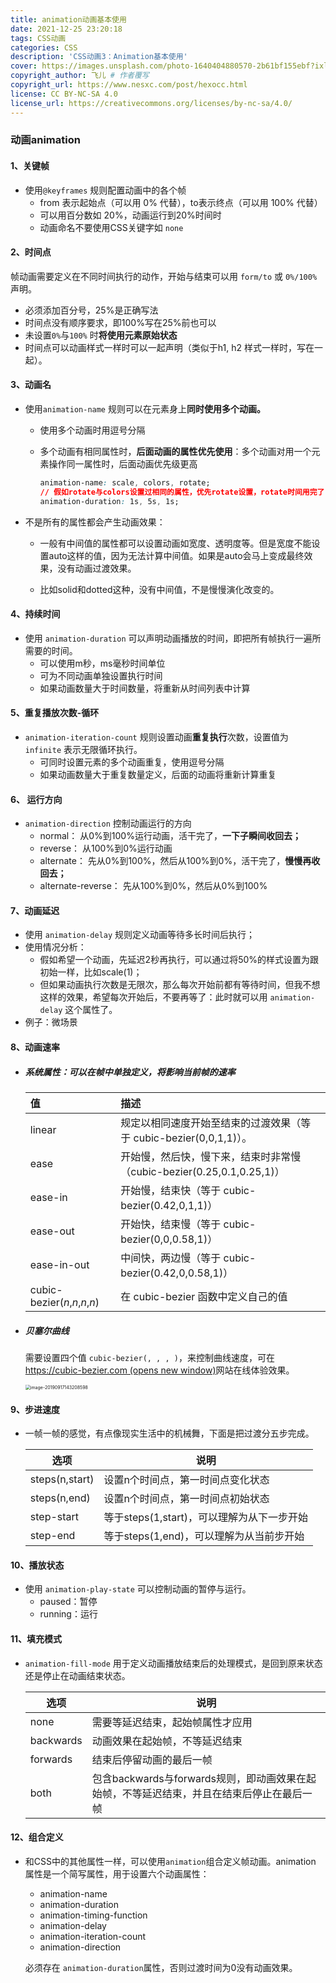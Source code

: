 ```yaml
---
title: animation动画基本使用
date: 2021-12-25 23:20:18
tags: CSS动画
categories: CSS
description: 'CSS动画3：Animation基本使用'
cover: https://images.unsplash.com/photo-1640404880570-2b61bf155ebf?ixlib=rb-1.2.1&ixid=MnwxMjA3fDB8MHxwaG90by1wYWdlfHx8fGVufDB8fHx8&auto=format&fit=crop&w=580&q=80
copyright_author: 飞儿 # 作者覆写
copyright_url: https://www.nesxc.com/post/hexocc.html 
license: CC BY-NC-SA 4.0
license_url: https://creativecommons.org/licenses/by-nc-sa/4.0/
---
```


### 动画animation ###

#### 1、关键帧 ####

* 使用`@keyframes` 规则配置动画中的各个帧
  * from 表示起始点（可以用 0% 代替），to表示终点（可以用 100% 代替）
  * 可以用百分数如 20%，动画运行到20%时间时
  * 动画命名不要使用CSS关键字如 `none`

#### 2、时间点 ####

帧动画需要定义在不同时间执行的动作，开始与结束可以用 `form/to` 或 `0%/100%` 声明。

* 必须添加百分号，25%是正确写法
* 时间点没有顺序要求，即100%写在25%前也可以
* 未设置`0%`与`100%` 时**将使用元素原始状态**
* 时间点可以动画样式一样时可以一起声明（类似于h1, h2 样式一样时，写在一起）。

#### 3、动画名 ####

* 使用`animation-name` 规则可以在元素身上**同时使用多个动画。**

  * 使用多个动画时用逗号分隔

  * 多个动画有相同属性时，**后面动画的属性优先使用**：多个动画对用一个元素操作同一属性时，后面动画优先级更高

    ```css 
    animation-name: scale, colors, rotate; 
    // 假如rotate与colors设置过相同的属性，优先rotate设置，rotate时间用完了，才会有colors用，因此入股ocolors的持续时间=== 或< rotate的时间，是没机会生效的
    animation-duration: 1s, 5s, 1s;
    ```

* 不是所有的属性都会产生动画效果：

  * 一般有中间值的属性都可以设置动画如宽度、透明度等。但是宽度不能设置auto这样的值，因为无法计算中间值。如果是auto会马上变成最终效果，没有动画过渡效果。

  * 比如solid和dotted这种，没有中间值，不是慢慢演化改变的。

#### 4、持续时间 ####

* 使用 `animation-duration` 可以声明动画播放的时间，即把所有帧执行一遍所需要的时间。
  * 可以使用m秒，ms毫秒时间单位
  * 可为不同动画单独设置执行时间
  * 如果动画数量大于时间数量，将重新从时间列表中计算

#### 5、重复播放次数-循环 ####

* `animation-iteration-count` 规则设置动画**重复执行**次数，设置值为 `infinite` 表示无限循环执行。
  * 可同时设置元素的多个动画重复，使用逗号分隔
  * 如果动画数量大于重复数量定义，后面的动画将重新计算重复

#### 6、 运行方向 ####

* `animation-direction` 控制动画运行的方向
  * normal：	从0%到100%运行动画，活干完了，**一下子瞬间收回去；**
  * reverse：	从100%到0%运行动画
  * alternate：	先从0%到100%，然后从100%到0%，活干完了，**慢慢再收回去；**
  * alternate-reverse：	先从100%到0%，然后从0%到100%

#### 7、动画延迟 ####

* 使用 `animation-delay` 规则定义动画等待多长时间后执行；
* 使用情况分析：
  * 假如希望一个动画，先延迟2秒再执行，可以通过将50%的样式设置为跟初始一样，比如scale(1)；
  * 但如果动画执行次数是无限次，那么每次开始前都有等待时间，但我不想这样的效果，希望每次开始后，不要再等了：此时就可以用 `animation-delay` 这个属性了。
* 例子：微场景

#### 8、动画速率 ####

* ##### 系统属性：可以在帧中单独定义，将影响当前帧的速率 #####

  | 值                            | 描述                                                         |
  | :---------------------------- | :----------------------------------------------------------- |
  | linear                        | 规定以相同速度开始至结束的过渡效果（等于 cubic-bezier(0,0,1,1)）。 |
  | ease                          | 开始慢，然后快，慢下来，结束时非常慢（cubic-bezier(0.25,0.1,0.25,1)） |
  | ease-in                       | 开始慢，结束快（等于 cubic-bezier(0.42,0,1,1)）              |
  | ease-out                      | 开始快，结束慢（等于 cubic-bezier(0,0,0.58,1)）              |
  | ease-in-out                   | 中间快，两边慢（等于 cubic-bezier(0.42,0,0.58,1)）           |
  | cubic-bezier(*n*,*n*,*n*,*n*) | 在 cubic-bezier 函数中定义自己的值                           |

* ##### 贝塞尔曲线 #####

  需要设置四个值 `cubic-bezier(, , , )`，来控制曲线速度，可在 [https://cubic-bezier.com (opens new window)](https://cubic-bezier.com/)网站在线体验效果。

  <img src="https://doc.houdunren.com/assets/img/image-20190917143208598.d3bc3aad.png" alt="image-20190917143208598" style="zoom:50%;" />

#### 9、步进速度 ####

* 一帧一帧的感觉，有点像现实生活中的机械舞，下面是把过渡分五步完成。

  | 选项           | 说明                                       |
  | -------------- | ------------------------------------------ |
  | steps(n,start) | 设置n个时间点，第一时间点变化状态          |
  | steps(n,end)   | 设置n个时间点，第一时间点初始状态          |
  | step-start     | 等于steps(1,start)，可以理解为从下一步开始 |
  | step-end       | 等于steps(1,end)，可以理解为从当前步开始   |

#### 10、播放状态 ####

* 使用 `animation-play-state` 可以控制动画的暂停与运行。
  * paused：暂停
  * running：运行

#### 11、填充模式 ####

* `animation-fill-mode` 用于定义动画播放结束后的处理模式，是回到原来状态还是停止在动画结束状态。

  | 选项      | 说明                                                         |
  | --------- | ------------------------------------------------------------ |
  | none      | 需要等延迟结束，起始帧属性才应用                             |
  | backwards | 动画效果在起始帧，不等延迟结束                               |
  | forwards  | 结束后停留动画的最后一帧                                     |
  | both      | 包含backwards与forwards规则，即动画效果在起始帧，不等延迟结束，并且在结束后停止在最后一帧 |

#### 12、组合定义 ####

* 和CSS中的其他属性一样，可以使用`animation`组合定义帧动画。animation 属性是一个简写属性，用于设置六个动画属性：

  * animation-name
  * animation-duration
  * animation-timing-function
  * animation-delay
  * animation-iteration-count
  * animation-direction

  必须存在 `animation-duration`属性，否则过渡时间为0没有动画效果。